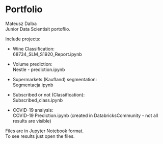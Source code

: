 # Portfolio
Mateusz Dalba <br>
Junior Data Scientisit portoflio. 

Include projects: <br>
- Wine Classification: <br>
68734_SLM_S1920_Report.ipynb <br>

- Volume prediction: <br>
Nestle - prediction.ipynb <br>

- Supermarkets (Kaufland) segmentation: <br>
Segmentacja.ipynb <br>

- Subscribed or not (Classification): <br>
Subscribed_class.ipynb <br>

- COVID-19 analysis: <br>
COVID-19 Prediction.ipynb (created in DatabricksCommunity - not all results are visible) 

Files are in Jupyter Notebook format. <br>
To see results just open the files. <br>
